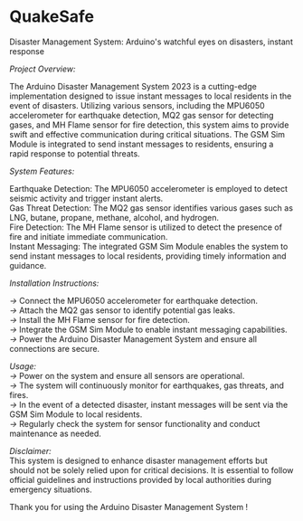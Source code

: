 # QuakeSafe
Disaster Management System: Arduino's watchful eyes on disasters, instant response

*Project Overview:*

The Arduino Disaster Management System 2023 is a cutting-edge implementation designed to issue instant messages to local residents in the event of disasters. Utilizing various sensors, including the MPU6050 accelerometer for earthquake detection, MQ2 gas sensor for detecting gases, and MH Flame sensor for fire detection, this system aims to provide swift and effective communication during critical situations. The GSM Sim Module is integrated to send instant messages to residents, ensuring a rapid response to potential threats.

*System Features:*

Earthquake Detection: The MPU6050 accelerometer is employed to detect seismic activity and trigger instant alerts.  
Gas Threat Detection: The MQ2 gas sensor identifies various gases such as LNG, butane, propane, methane, alcohol, and hydrogen.  
Fire Detection: The MH Flame sensor is utilized to detect the presence of fire and initiate immediate communication.  
Instant Messaging: The integrated GSM Sim Module enables the system to send instant messages to local residents, providing timely information and guidance.  

*Installation Instructions:*

*->* Connect the MPU6050 accelerometer for earthquake detection.  
*->* Attach the MQ2 gas sensor to identify potential gas leaks.  
*->* Install the MH Flame sensor for fire detection.  
*->* Integrate the GSM Sim Module to enable instant messaging capabilities.  
*->* Power the Arduino Disaster Management System and ensure all connections are secure.  


*Usage:*  
*->* Power on the system and ensure all sensors are operational.  
*->* The system will continuously monitor for earthquakes, gas threats, and fires.  
*->* In the event of a detected disaster, instant messages will be sent via the GSM Sim Module to local residents.  
*->* Regularly check the system for sensor functionality and conduct maintenance as needed.  



*Disclaimer:*  
This system is designed to enhance disaster management efforts but should not be solely relied upon for critical decisions. It is essential to follow official guidelines and instructions provided by local authorities during emergency situations.

Thank you for using the Arduino Disaster Management System !

